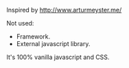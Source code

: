 Inspired by http://www.arturmeyster.me/

Not used:
- Framework.
- External javascript library.

It's 100% vanilla javascript and CSS.
